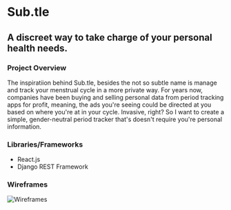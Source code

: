 # Sub.tle
## A discreet way to take charge of your personal health needs.
### Project Overview
The inspiratiion behind Sub.tle, besides the not so subtle name is manage and track your menstrual cycle in a more private way. For years now, companies have been buying and selling personal data from period tracking apps for profit, meaning, the ads you're seeing could be directed at you based on where you're at in your cycle. Invasive, right? So I want to create a simple, gender-neutral period tracker that's doesn't require you're personal information.
### Libraries/Frameworks
* React.js
* Django REST Framework
### Wireframes
![Wireframes](public/Untitled_Artwork.jpg)
